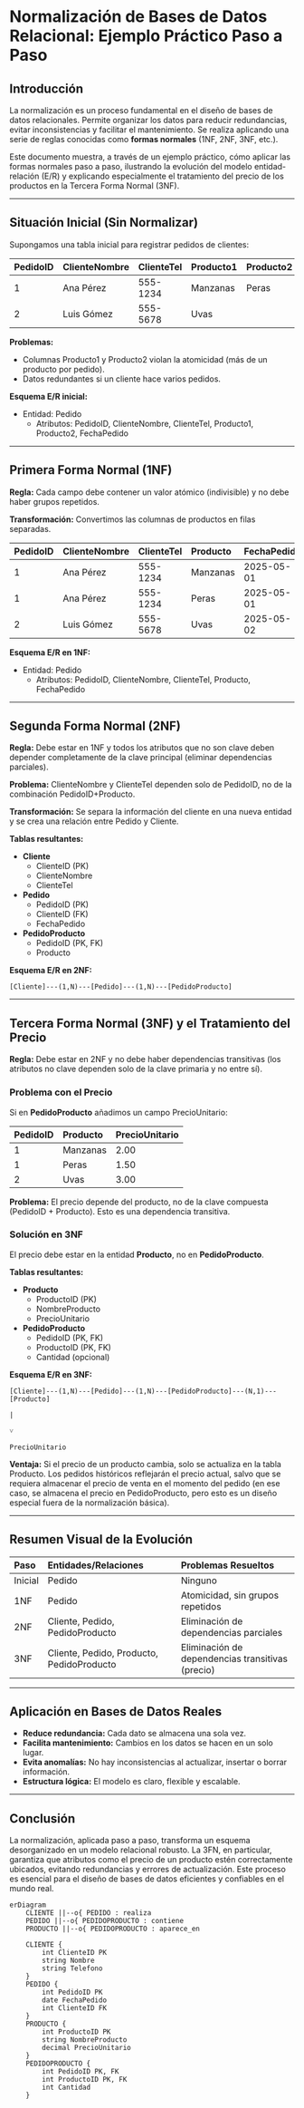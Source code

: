 # **Normalización de Bases de Datos Relacional: Ejemplo Práctico Paso a Paso**

## **Introducción**

La normalización es un proceso fundamental en el diseño de bases de datos relacionales. Permite organizar los datos para reducir redundancias, evitar inconsistencias y facilitar el mantenimiento. Se realiza aplicando una serie de reglas conocidas como **formas normales** (1NF, 2NF, 3NF, etc.).

Este documento muestra, a través de un ejemplo práctico, cómo aplicar las formas normales paso a paso, ilustrando la evolución del modelo entidad-relación (E/R) y explicando especialmente el tratamiento del precio de los productos en la Tercera Forma Normal (3NF).

---

## **Situación Inicial (Sin Normalizar)**

Supongamos una tabla inicial para registrar pedidos de clientes:


| PedidoID | ClienteNombre | ClienteTel | Producto1 | Producto2 | FechaPedido |
| :-- | :-- | :-- | :-- | :-- | :-- |
| 1 | Ana Pérez | 555-1234 | Manzanas | Peras | 2025-05-01 |
| 2 | Luis Gómez | 555-5678 | Uvas |  | 2025-05-02 |

**Problemas:**

- Columnas Producto1 y Producto2 violan la atomicidad (más de un producto por pedido).
- Datos redundantes si un cliente hace varios pedidos.

**Esquema E/R inicial:**

- Entidad: Pedido
    - Atributos: PedidoID, ClienteNombre, ClienteTel, Producto1, Producto2, FechaPedido

---

## **Primera Forma Normal (1NF)**

**Regla:** Cada campo debe contener un valor atómico (indivisible) y no debe haber grupos repetidos.

**Transformación:**
Convertimos las columnas de productos en filas separadas.


| PedidoID | ClienteNombre | ClienteTel | Producto | FechaPedido |
| :-- | :-- | :-- | :-- | :-- |
| 1 | Ana Pérez | 555-1234 | Manzanas | 2025-05-01 |
| 1 | Ana Pérez | 555-1234 | Peras | 2025-05-01 |
| 2 | Luis Gómez | 555-5678 | Uvas | 2025-05-02 |

**Esquema E/R en 1NF:**

- Entidad: Pedido
    - Atributos: PedidoID, ClienteNombre, ClienteTel, Producto, FechaPedido

---

## **Segunda Forma Normal (2NF)**

**Regla:** Debe estar en 1NF y todos los atributos que no son clave deben depender completamente de la clave principal (eliminar dependencias parciales).

**Problema:**
ClienteNombre y ClienteTel dependen solo de PedidoID, no de la combinación PedidoID+Producto.

**Transformación:**
Se separa la información del cliente en una nueva entidad y se crea una relación entre Pedido y Cliente.

**Tablas resultantes:**

- **Cliente**
    - ClienteID (PK)
    - ClienteNombre
    - ClienteTel
- **Pedido**
    - PedidoID (PK)
    - ClienteID (FK)
    - FechaPedido
- **PedidoProducto**
    - PedidoID (PK, FK)
    - Producto

**Esquema E/R en 2NF:**

```
[Cliente]---(1,N)---[Pedido]---(1,N)---[PedidoProducto]
```


---

## **Tercera Forma Normal (3NF) y el Tratamiento del Precio**

**Regla:** Debe estar en 2NF y no debe haber dependencias transitivas (los atributos no clave dependen solo de la clave primaria y no entre sí).

### **Problema con el Precio**

Si en **PedidoProducto** añadimos un campo PrecioUnitario:


| PedidoID | Producto | PrecioUnitario |
| :-- | :-- | :-- |
| 1 | Manzanas | 2.00 |
| 1 | Peras | 1.50 |
| 2 | Uvas | 3.00 |

**Problema:**
El precio depende del producto, no de la clave compuesta (PedidoID + Producto). Esto es una dependencia transitiva.

### **Solución en 3NF**

El precio debe estar en la entidad **Producto**, no en **PedidoProducto**.

**Tablas resultantes:**

- **Producto**
    - ProductoID (PK)
    - NombreProducto
    - PrecioUnitario
- **PedidoProducto**
    - PedidoID (PK, FK)
    - ProductoID (PK, FK)
    - Cantidad (opcional)

**Esquema E/R en 3NF:**

```
[Cliente]---(1,N)---[Pedido]---(1,N)---[PedidoProducto]---(N,1)---[Producto]
                                                                      |
                                                                      ˅
                                                              PrecioUnitario
```

**Ventaja:**
Si el precio de un producto cambia, solo se actualiza en la tabla Producto. Los pedidos históricos reflejarán el precio actual, salvo que se requiera almacenar el precio de venta en el momento del pedido (en ese caso, se almacena el precio en PedidoProducto, pero esto es un diseño especial fuera de la normalización básica).

---

## **Resumen Visual de la Evolución**

| Paso | Entidades/Relaciones | Problemas Resueltos |
| :-- | :-- | :-- |
| Inicial | Pedido | Ninguno |
| 1NF | Pedido | Atomicidad, sin grupos repetidos |
| 2NF | Cliente, Pedido, PedidoProducto | Eliminación de dependencias parciales |
| 3NF | Cliente, Pedido, Producto, PedidoProducto | Eliminación de dependencias transitivas (precio) |


---

## **Aplicación en Bases de Datos Reales**

- **Reduce redundancia:** Cada dato se almacena una sola vez.
- **Facilita mantenimiento:** Cambios en los datos se hacen en un solo lugar.
- **Evita anomalías:** No hay inconsistencias al actualizar, insertar o borrar información.
- **Estructura lógica:** El modelo es claro, flexible y escalable.

---

## **Conclusión**

La normalización, aplicada paso a paso, transforma un esquema desorganizado en un modelo relacional robusto. La 3FN, en particular, garantiza que atributos como el precio de un producto estén correctamente ubicados, evitando redundancias y errores de actualización. Este proceso es esencial para el diseño de bases de datos eficientes y confiables en el mundo real.


```mermaid
erDiagram
    CLIENTE ||--o{ PEDIDO : realiza
    PEDIDO ||--o{ PEDIDOPRODUCTO : contiene
    PRODUCTO ||--o{ PEDIDOPRODUCTO : aparece_en

    CLIENTE {
        int ClienteID PK
        string Nombre
        string Telefono
    }
    PEDIDO {
        int PedidoID PK
        date FechaPedido
        int ClienteID FK
    }
    PRODUCTO {
        int ProductoID PK
        string NombreProducto
        decimal PrecioUnitario
    }
    PEDIDOPRODUCTO {
        int PedidoID PK, FK
        int ProductoID PK, FK
        int Cantidad
    }
```
